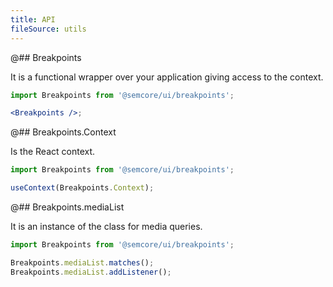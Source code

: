 ```yaml
---
title: API
fileSource: utils
---
```


@## Breakpoints

It is a functional wrapper over your application giving access to the context.

```jsx
import Breakpoints from '@semcore/ui/breakpoints';

<Breakpoints />;
```

@## Breakpoints.Context

Is the React context.

```jsx
import Breakpoints from '@semcore/ui/breakpoints';

useContext(Breakpoints.Context);
```

@## Breakpoints.mediaList

It is an instance of the class for media queries.

```jsx
import Breakpoints from '@semcore/ui/breakpoints';

Breakpoints.mediaList.matches();
Breakpoints.mediaList.addListener();
```
